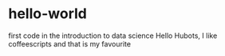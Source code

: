 # hello-world
first code in the introduction to data science
Hello Hubots,
I like coffeescripts and that is my favourite
